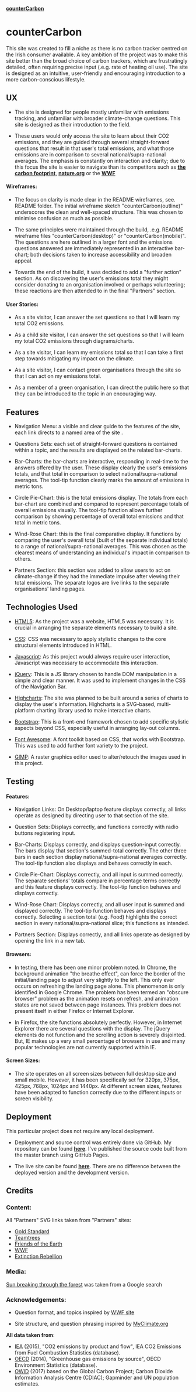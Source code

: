 [**counterCarbon**](https://isntlee.github.io/counterCarbon/)


# **counterCarbon** 

This site was created to fill a niche as there is no carbon tracker centred on the Irish consumer available. A key ambition of the project was to make this site better than the broad choice of carbon trackers, which are frustratingly detailed, often requiring precise input (.e.g. rate of heating oil use). The site is designed as an intuitive, user-friendly and encouraging introduction to a more carbon-conscious lifestyle. 



## **UX**

- The site is designed for people mostly unfamiliar with emissions tracking, and unfamiliar with broader climate-change questions. This site is designed as their introduction to the field. 

- These users would only access the site to learn about their CO2 emissions, and they are guided through several straight-forward questions that result in that user's total emissions, and what those emissions are in comparison to several national/supra-national averages. The emphasis is constantly on interaction and clarity; due to this focus the site is easier to navigate than its competitors such as [**the carbon footprint**](https://www.carbonfootprint.com/calculator.aspx), [**nature.org**](https://www.nature.org/en-us/get-involved/how-to-help/carbon-footprint-calculator) or the [**WWF**](https://footprint.wwf.org.uk/#/)

#### Wireframes: 

- The focus on clarity is made clear in the README wireframes, see. README folder. The initial wireframe sketch "counterCarbon(outline)" underscores the clean and well-spaced structure. This was chosen to minimise confusion as much as possible. 

- The same principles were maintained through the build, .e.g. README wireframe files "counterCarbon(desktop)" or "counterCarbon(mobile)". The questions are here outlined in a larger font and the emissions questions answered are immediately represented in an interactive bar-chart; both decisions taken to increase accessibility and broaden appeal. 

- Towards the end of the build, it was decided to add a "further action" section. As on discovering the user's emissions total they might consider donating to an organisation involved or perhaps volunteering; these reactions are then attended to in the final "Partners" section. 

#### User Stories: 

- As a site visitor, I can answer the set questions so that I will learn my total CO2 emissions. 

- As a child site visitor, I can answer the set questions so that I will learn my total CO2 emissions through diagrams/charts. 

- As a site visitor, I can learn my emissions total so that I can take a first step towards mitigating my impact on the climate.

- As a site visitor, I can contact green organisations through the site so that I can act on my emissions total. 

- As a member of a green organisation, I can direct the public here so that they can be introduced to the topic in an encouraging way.



## **Features**

- Navigation Menu: a visible and clear guide to the features of the site, each link directs to a named area of the site .

- Questions Sets: each set of straight-forward questions is contained within a topic, and the results are displayed on the related bar-charts.

- Bar-Charts: the bar-charts are interactive, responding in real-time to the answers offered by the user. These display clearly the user's emissions totals, and that total in comparison to select national/supra-national averages. The tool-tip function clearly marks the amount of emissions in metric tons. 

- Circle Pie-Chart: this is the total emissions display. The totals from each bar-chart are combined and compared to represent percentage totals of overall emissions visually. The tool-tip function allows further comparison by showing percentage of overall total emissions and that total in metric tons.

- Wind-Rose Chart: this is the final comparative display. It functions by comparing the user's overall total (built of the separate individual totals) to a range of national/supra-national averages. This was chosen as the clearest means of understanding an individual's impact in comparison to others.   

- Partners Section: this section was added to allow users to act on climate-change if they had the immediate impulse after viewing their total emissions. The separate logos are live links to the separate organisations' landing pages. 



## **Technologies Used**

- [HTML5](https://whatwg.org/): As the project was a website, HTML5 was necessary. It is crucial in arranging the separate elements necessary to build a site.

- [CSS](https://www.w3.org/Style/CSS/): CSS was necessary to apply stylistic changes to the core structural  elements introduced in HTML.

- [Javascript](https://www.javascript.com/): As this project would always require user interaction, Javascript was necessary to accommodate this interaction.

- [jQuery](https://jquery.com/): This is a JS library chosen to handle DOM manipulation in a simple and clear manner. It was used to implement changes in the CSS of the Navigation Bar.

- [Highcharts](https://www.highcharts.com/blog/products/highcharts/): The site was planned to be built around a series of charts to display the user's information. Highcharts is a SVG-based, multi-platform charting library used to make interactive charts.

- [Bootstrap](https://getbootstrap.com/docs/4.3/getting-started/introduction/): This is a front-end framework chosen to add specific stylistic aspects beyond CSS, especially useful in arranging lay-out columns.

- [Font Awesome](https://fontawesome.com/): A font toolkit based on CSS, that works with Bootstrap. This was used to add further font variety to the project.

- [GIMP](https://www.gimp.org/): A raster graphics editor used to alter/retouch the images used in this project.



## **Testing**

#### Features: 

- Navigation Links: On Desktop/laptop feature displays correctly, all links operate as designed by directing user to that section of the site.

- Question Sets: Displays correctly, and functions correctly with radio buttons registering input.

- Bar-Charts: Displays correctly, and displays question-input correctly. The bars display that section's summed-total correctly. The other three bars in each section display national/supra-national averages correctly. The tool-tip function also displays and behaves correctly in each.  

- Circle Pie-Chart: Displays correctly, and all input is summed correctly. The separate sections' totals compare in percentage terms correctly and this feature displays correctly. The tool-tip function behaves and displays correctly.

- Wind-Rose Chart: Displays correctly, and all user input is summed and displayed correctly. The tool-tip function behaves and displays correctly. Selecting a section total (e.g. Food) highlights the correct section in every national/supra-national slice; this functions as intended. 

- Partners Section: Displays correctly, and all links operate as designed by opening the link in a new tab. 

#### Browsers: 

- In testing, there has been one minor problem noted. In Chrome, the background animation "the breathe effect", can force the border of the initial/landing page to adjust very slightly to the left. This only ever occurs on refreshing the landing page alone. This phenomenon is only identified in Google Chrome. The problem has been termed an "obscure browser" problem as the animation resets on refresh, and animation states are not saved between page instances. This problem does not present itself in either Firefox or Internet Explorer. 

- In Firefox, the site functions absolutely perfectly. However, in Internet Explorer there are several questions with the display. The jQuery elements do not function and the scrolling action is severely disjointed. But, IE makes up a very small percentage of browsers in use and many popular technologies are not currently supported within IE. 

#### Screen Sizes:

- The site operates on all screen sizes between full desktop size and small mobile. However, it has been specifically set for 320px, 375px, 425px, 768px, 1024px and 1440px. At different screen sizes, features have been adapted to function correctly due to the different inputs or screen visibility.



## **Deployment** 

This particular project does not require any local deployment.

- Deployment and source control was entirely done via GitHub. My repository can be found [**here**](https://github.com/isntlee/counterCarbon).
I've published the source code built from the master branch using GitHub Pages.

- The live site can be found [**here**](https://isntlee.github.io/counterCarbon/).
There are no difference between the deployed version and the development version.



## **Credits**

### **Content**:

All "Partners" SVG links taken from "Partners" sites:  
- [Gold Standard](https://www.goldstandard.org/) 
- [Teamtrees](https://teamtrees.org/) 
- [Friends of the Earth](https://www.foe.ie/climatechange/) 
- [WWF](https://www.wwf.org.uk/what-we-do) 
- [Extinction Rebellion](https://rebellion.earth/the-truth/)

### **Media**:

[Sun breaking through the forest](https://www.google.com/search?q=sun+forest&tbm=isch&source=lnt&tbs=isz:l&sa=X&ved=0ahUKEwjvloTjvKTnAhXPgVwKHcNUAkUQpwUIJA&biw=1366&bih=69&dpr=1#imgr=EdjZ9kQ0RibLPM:) was taken from a Google search

### **Acknowledgements**: 

- Question format, and topics inspired by [WWF site](https://footprint.wwf.org.uk/#/)

- Site structure, and question phrasing inspired by [MyClimate.org](https://co2.myclimate.org/en/footprint_calculators/new)

**All data taken from**: 

- [IEA](http://dx.doi.org/10.1787/data-00430-en.) (2015), "CO2 emissions by product and flow", IEA CO2 Emissions from Fuel Combustion Statistics (database).
- [OECD](http://dx.doi.org/10.1787/data-00594-en) (2014), "Greenhouse gas emissions by source", OECD Environment Statistics (database).
- [OWID](https://ourworldindata.org/grapher/co-emissions-per-capita) (2017) based on the Global Carbon Project; Carbon Dioxide Information Analysis Centre (CDIAC); Gapminder and UN population estimates. 

